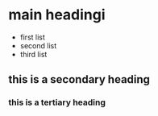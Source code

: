 # main headingi
* first list
* second list
* third list

## this is a secondary heading

### this is a tertiary heading
